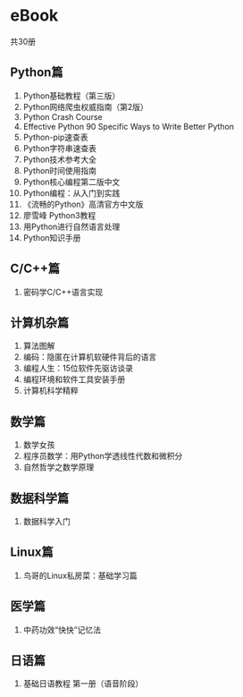 # eBook
共30册

## Python篇
1. Python基础教程（第三版）
2. Python网络爬虫权威指南（第2版）
3. Python Crash Course
4. Effective Python 90 Specific Ways to Write Better Python
5. Python-pip速查表
6. Python字符串速查表
7. Python技术参考大全
8. Python时间使用指南
9. Python核心编程第二版中文
10. Python编程：从入门到实践
11. 《流畅的Python》高清官方中文版
12. 廖雪峰 Python3教程
13. 用Python进行自然语言处理
14. Python知识手册

## C/C++篇
1. 密码学C/C++语言实现

## 计算机杂篇
1. 算法图解
2. 编码：隐匿在计算机软硬件背后的语言
3. 编程人生：15位软件先驱访谈录
4. 编程环境和软件工具安装手册
5. 计算机科学精粹

## 数学篇
1. 数学女孩
2. 程序员数学：用Python学透线性代数和微积分
3. 自然哲学之数学原理

## 数据科学篇
1. 数据科学入门

## Linux篇
1. 鸟哥的Linux私房菜：基础学习篇

## 医学篇
1. 中药功效“快快”记忆法

## 日语篇
1. 基础日语教程 第一册（语音阶段）
